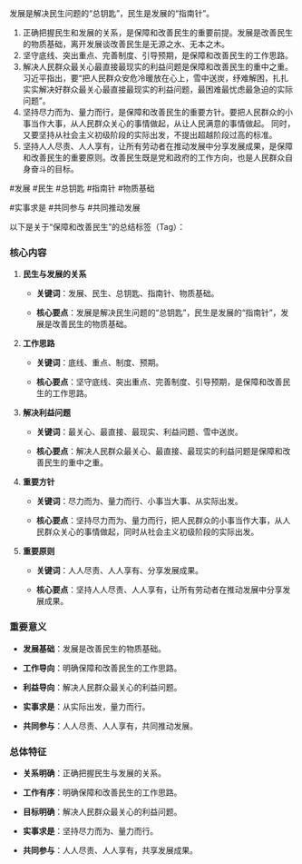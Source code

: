 发展是解决民生问题的“总钥匙”，民生是发展的“指南针”。
1. 正确把握民生和发展的关系，是保障和改善民生的重要前提。发展是改善民生的物质基础，离开发展谈改善民生是无源之水、无本之木。 
2. 坚守底线、突出重点、完善制度、引导预期，是保障和改善民生的工作思路。
3. 解决人民群众最关心最直接最现实的利益问题是保障和改善民生的重中之重。习近平指出，要“把人民群众安危冷暖放在心上，雪中送炭，纾难解困，扎扎实实解决好群众最关心最直接最现实的利益问题，最困难最忧虑最急迫的实际问题”。
4. 坚持尽力而为、量力而行，是保障和改善民生的重要方针。要把人民群众的小事当作大事，从人民群众关心的事情做起，从让人民满意的事情做起。 同时，又要坚持从社会主义初级阶段的实际出发，不提出超越阶段过高的标准。 
5. 坚持人人尽责、人人享有，让所有劳动者在推动发展中分享发展成果，是保障和改善民生的重要原则。改善民生既是党和政府的工作方向，也是人民群众自身奋斗的目标。 


#发展 #民生 #总钥匙 #指南针 #物质基础

#实事求是 #共同参与 #共同推动发展


以下是关于“保障和改善民生”的总结标签（Tag）：

### 核心内容

1. **民生与发展的关系**
    
    - **关键词**：发展、民生、总钥匙、指南针、物质基础。
        
    - **核心要点**：发展是解决民生问题的“总钥匙”，民生是发展的“指南针”，发展是改善民生的物质基础。
        
2. **工作思路**
    
    - **关键词**：底线、重点、制度、预期。
        
    - **核心要点**：坚守底线、突出重点、完善制度、引导预期，是保障和改善民生的工作思路。
        
3. **解决利益问题**
    
    - **关键词**：最关心、最直接、最现实、利益问题、雪中送炭。
        
    - **核心要点**：解决人民群众最关心、最直接、最现实的利益问题是保障和改善民生的重中之重。
        
4. **重要方针**
    
    - **关键词**：尽力而为、量力而行、小事当大事、从实际出发。
        
    - **核心要点**：坚持尽力而为、量力而行，把人民群众的小事当作大事，从人民群众关心的事情做起，同时从社会主义初级阶段的实际出发。
        
5. **重要原则**
    
    - **关键词**：人人尽责、人人享有、分享发展成果。
        
    - **核心要点**：坚持人人尽责、人人享有，让所有劳动者在推动发展中分享发展成果。
        

### 重要意义

- **发展基础**：发展是改善民生的物质基础。
    
- **工作导向**：明确保障和改善民生的工作思路。
    
- **利益导向**：解决人民群众最关心的利益问题。
    
- **实事求是**：从实际出发，量力而行。
    
- **共同参与**：人人尽责、人人享有，共同推动发展。
    

### 总体特征

- **关系明确**：正确把握民生与发展的关系。
    
- **工作有序**：明确保障和改善民生的工作思路。
    
- **目标明确**：解决人民群众最关心的利益问题。
    
- **实事求是**：坚持尽力而为、量力而行。
    
- **共同参与**：人人尽责、人人享有，共享发展成果。